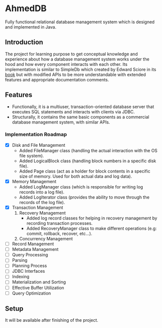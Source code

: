 # AhmedDB
Fully functional relational database management system which is designed and implemented in Java. 

## Introduction
The project for learning purpose to get conceptual knowledge and experience about how a database management system works under the hood and how every component interacts with each other.
Its implementation is similar to SimpleDb which created by Edward Sciore in its [book](https://link.springer.com/book/10.1007/978-3-030-33836-7) but with modified APIs to be more understandable with extended features and appropriate documentation comments.

## Features

- Functionally, it is a multiuser, transaction-oriented database server that executes SQL statements and interacts with clients via JDBC.
- Structurally, it contains the same basic components as a commercial database management system, with similar APIs.


### Implementation Roadmap
- [x] Disk and File Management
  - Added FileManager class (handling the actual interaction with the OS file system).
  - Added LogicalBlock class (handling block numbers in a specific disk file).
  - Added Page class (act as a holder for block contents in a specific size of memory. Used for both actual data and log data).
- [x] Memory Management
  - Added LogManager class (which is responsible for writing log records into a log file).
  - Added LogIterator class (provides the ability to move through the records of the log file).
- [x] Transaction Management
  1. Recovery Management
     - Added log record classes for helping in recovery management by recording transaction processes.
     - Added RecoveryManager class to make different operations (e.g: commit, rollback, recover, etc...).
  2. Concurrency Management
- [ ] Record Management
- [ ] Metadata Management
- [ ] Query Processing
- [ ] Parsing
- [ ] Planning Process
- [ ] JDBC Interfaces
- [ ] Indexing
- [ ] Materialization and Sorting
- [ ] Effective Buffer Utilization
- [ ] Query Optimization

## Setup
It will be available after finishing of the project.
